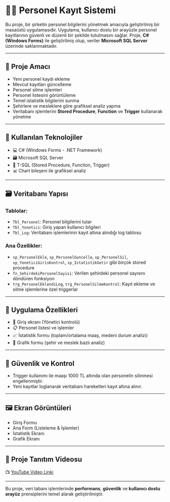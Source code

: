 # 👨‍💼 Personel Kayıt Sistemi

Bu proje, bir şirketin personel bilgilerini yönetmek amacıyla geliştirilmiş bir masaüstü uygulamasıdır. Uygulama, kullanıcı dostu bir arayüzle personel kayıtlarının güvenli ve düzenli bir şekilde tutulmasını sağlar. Proje, **C# (Windows Forms)** ile geliştirilmiş olup, veriler **Microsoft SQL Server** üzerinde saklanmaktadır.

---

## 🎯 Proje Amacı

- Yeni personel kaydı ekleme
- Mevcut kayıtları güncelleme
- Personel silme işlemleri
- Personel listesini görüntüleme
- Temel istatistik bilgilerini sunma
- Şehirlere ve mesleklere göre grafiksel analiz yapma
- Veritabanı işlemlerini **Stored Procedure**, **Function** ve **Trigger** kullanarak yönetme

---

## 🧱 Kullanılan Teknolojiler

- 💻 C# (Windows Forms - .NET Framework)
- 🗃️ Microsoft SQL Server
- 🧠 T-SQL (Stored Procedure, Function, Trigger)
- 📊 Chart bileşeni ile grafiksel analiz

---

## 🗃️ Veritabanı Yapısı

### Tablolar:
- `Tbl_Personel`: Personel bilgilerini tutar
- `Tbl_Yonetici`: Giriş yapan kullanıcı bilgileri
- `Tbl_Log`: Veritabanı işlemlerinin kayıt altına alındığı log tablosu

### Ana Özellikler:
- `sp_PersonelEkle`, `sp_PersonelGuncelle`, `sp_PersonelSil`, `sp_YoneticiGirisKontrol`, `sp_IstatistikGetir` gibi birçok stored procedure
- `fn_SehirdekiPersonelSayisi`: Verilen şehirdeki personel sayısını döndüren fonksiyon
- `trg_PersonelEklendiLog`, `trg_PersonelSilmeKontrol`: Kayıt ekleme ve silme işlemlerine özel triggerlar

---

## 🧩 Uygulama Özellikleri

- 👤 Giriş ekranı (Yönetici kontrolü)
- 📋 Personel listesi ve işlemler
- 📈 İstatistik formu (toplam/ortalama maaş, medeni durum analizi)
- 🧭 Grafik formu (şehir ve meslek bazlı analiz)

---

## 🔐 Güvenlik ve Kontrol

- Trigger kullanımı ile maaşı 1000 TL altında olan personelin silinmesi engellenmiştir.
- Yeni kayıtlar loglanarak veritabanı hareketleri kayıt altına alınır.

---

## 🖼️ Ekran Görüntüleri

- Giriş Formu
- Ana Form (Listeleme & İşlemler)
- İstatistik Ekranı
- Grafik Ekranı

---

## 🎥 Proje Tanıtım Videosu

📺 [YouTube Video Linki](https://www.youtube.com)

---



Bu proje, veri tabanı işlemlerinde **performans**, **güvenlik** ve **kullanıcı dostu arayüz** prensiplerini temel alarak geliştirilmiştir.
